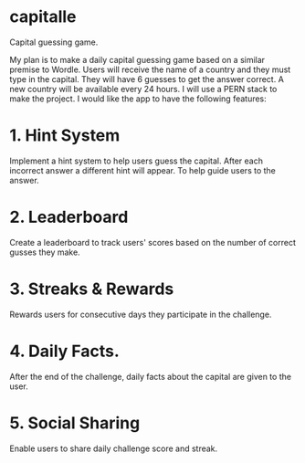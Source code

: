 # capitalle

Capital guessing game.

My plan is to make a daily capital guessing game based on a similar premise to Wordle. Users will receive the name of a country and they must type in the capital. They will have 6 guesses to get the answer correct. A new country will be available every 24 hours.
I will use a PERN stack to make the project.
I would like the app to have the following features:

# 1. Hint System

Implement a hint system to help users guess the capital. After each incorrect answer a different hint will appear. To help guide users to the answer.

# 2. Leaderboard

Create a leaderboard to track users' scores based on the number of correct gusses they make.

# 3. Streaks & Rewards

Rewards users for consecutive days they participate in the challenge.

# 4. Daily Facts.

After the end of the challenge, daily facts about the capital are given to the user.

# 5. Social Sharing

Enable users to share daily challenge score and streak.

